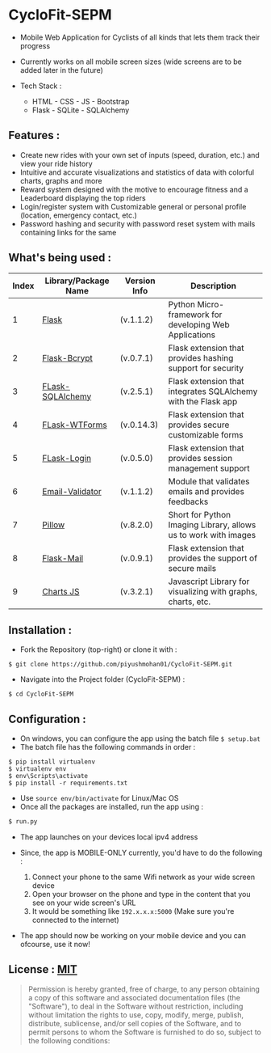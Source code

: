 # CycloFit-SEPM

- Mobile Web Application for Cyclists of all kinds that lets them track their progress
- Currently works on all mobile screen sizes (wide screens are to be added later in the future)
- Tech Stack :

  - HTML - CSS - JS - Bootstrap
  - Flask - SQLite - SQLAlchemy

## Features :
  - Create new rides with your own set of inputs (speed, duration, etc.) and view your ride history
  - Intuitive and accurate visualizations and statistics of data with colorful charts, graphs and more
  - Reward system designed with the motive to encourage fitness and a Leaderboard displaying the top riders
  - Login/register system with Customizable general or personal profile (location, emergency contact, etc.)
  - Password hashing and security with password reset system with mails containing links for the same

## What's being used :
Index | Library/Package Name | Version Info | Description
-- | -- | -- | --
1 | [Flask](https://flask.palletsprojects.com/en/1.1.x/) | (v.1.1.2) | Python Micro-framework for developing Web Applications
2 | [Flask-Bcrypt](https://flask-bcrypt.readthedocs.io/en/latest/) | (v.0.7.1) | Flask extension that provides hashing support for security
3 | [FLask-SQLAlchemy](https://flask-sqlalchemy.palletsprojects.com/en/2.x/) | (v.2.5.1) | Flask extension that integrates SQLAlchemy with the Flask app
4 | [FLask-WTForms](https://flask-wtf.readthedocs.io/en/stable/) | (v.0.14.3) | Flask extension that provides secure customizable forms 
5 | [FLask-Login](https://flask-login.readthedocs.io/en/latest/) | (v.0.5.0) | Flask extension that provides session management support 
6 | [Email-Validator](https://pypi.org/project/email-validator/) | (v.1.1.2) | Module that validates emails and provides feedbacks
7 | [Pillow](https://pillow.readthedocs.io/en/stable/) | (v.8.2.0) | Short for Python Imaging Library, allows us to work with images
8 | [Flask-Mail](https://pythonhosted.org/Flask-Mail/) | (v.0.9.1) | Flask extension that provides the support of secure mails
9 | [Charts JS](https://www.chartjs.org/docs/latest/) | (v.3.2.1) | Javascript Library for visualizing with graphs, charts, etc.

## Installation :
- Fork the Repository (top-right) or clone it with :
```
$ git clone https://github.com/piyushmohan01/CycloFit-SEPM.git
```
- Navigate into the Project folder (CycloFit-SEPM) :
```
$ cd CycloFit-SEPM
```

## Configuration :
- On windows, you can configure the app using the batch file `$ setup.bat` 
- The batch file has the following commands in order :
```
$ pip install virtualenv
$ virtualenv env
$ env\Scripts\activate
$ pip install -r requirements.txt
```
- Use `source env/bin/activate` for Linux/Mac OS
- Once all the packages are installed, run the app using :
```python
$ run.py
```
- The app launches on your devices local ipv4 address 
- Since, the app is MOBILE-ONLY currently, you'd have to do the following :

  1. Connect your phone to the same Wifi network as your wide screen device
  1. Open your browser on the phone and type in the content that you see on your wide screen's URL
  1. It would be something like `192.x.x.x:5000` (Make sure you're connected to the internet)
 
- The app should now be working on your mobile device and you can ofcourse, use it now!

## License : [MIT](https://github.com/piyushmohan01/CycloFit-SEPM/blob/master/LICENSE)
> Permission is hereby granted, free of charge, to any person obtaining a copy
  of this software and associated documentation files (the "Software"), to deal
  in the Software without restriction, including without limitation the rights
  to use, copy, modify, merge, publish, distribute, sublicense, and/or sell
  copies of the Software, and to permit persons to whom the Software is
  furnished to do so, subject to the following conditions:

